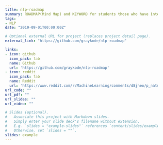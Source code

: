 ```yaml
---
title: nlp-roadmap
summary: ROADMAP(Mind Map) and KEYWORD for students those who have interest in learning NLP <img src="https://img.shields.io/github/stars/graykode/nlp-roadmap.svg" alt="text" style="margin&#58; 0px; height&#58; 22px; display&#58 inline;">                                                                            
tags:
- NLP
date: "2019-09-01T00:00:00Z"

# Optional external URL for project (replaces project detail page).
external_link: "https://github.com/graykode/nlp-roadmap"

links:
- icon: github
  icon_pack: fab
  name: Github
  url: 'https://github.com/graykode/nlp-roadmap'
- icon: reddit
  icon_pack: fab
  name: Reddit
  url: 'https://www.reddit.com/r/MachineLearning/comments/d8jheo/p_natural_language_processing_roadmap_and_keyword/'
url_code: ""
url_pdf: ""
url_slides: ""
url_video: ""

# Slides (optional).
#   Associate this project with Markdown slides.
#   Simply enter your slide deck's filename without extension.
#   E.g. `slides = "example-slides"` references `content/slides/example-slides.md`.
#   Otherwise, set `slides = ""`.
slides: example
---
```

